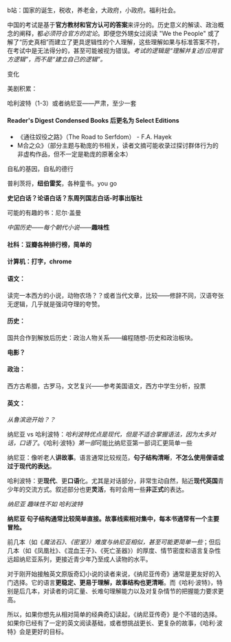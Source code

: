 b站：国家的诞生，税收，养老金，大政府，小政府。福利社会。

中国的考试是基于**官方教材和官方认可的答案**来评分的。历史意义的解读、政治概念的阐释，都*必须符合官方的定论*。即便您外甥女过阅读 "We the People" 或了解了“历史真相”而建立了更具逻辑性的个人理解，这些理解如果与标准答案不符，在考试中是无法得分的，甚至可能被视为错误。*考试的逻辑是“理解并复述/应用官方逻辑”，而不是“建立自己的逻辑”。*

变化

美剧积累：

哈利波特（1-3）或者纳尼亚——严肃，至少一套

#### Reader's Digest Condensed Books 后更名为 Select Editions

* 《通往奴役之路》（The Road to Serfdom） - F.A. Hayek 
* M合之众》（部分主题与勒庞的书相关，读者文摘可能收录过探讨群体行为的非虚构作品，但不一定是勒庞的原著全本）

自私的基因，自私的德行

普利茨将，**纽伯雷奖**，各种童书。you go

**史记白话？论语白话？东周列国志白话-时事出版社**

可能的有趣的书：尼尔·盖曼

*中国历史——每个朝代小说*——**趣味性**

#### 社科：豆瓣各种排行榜，简单的

#### 计算机：打字，chrome

#### 语文：

读完一本西方的小说，动物农场？？或者当代文章，比较——修辞不同，汉语夸张无逻辑，几乎就是强词夺理的夸赞。

#### 历史：

国共合作到解放后历史：政治人物关系——编程随想-历史和政治板块。

**电影？**

#### 政治：

西方古希腊，古罗马，文艺复兴——参考美国语文，西方中学生分析，投票

#### 英文：

*从鲁滨逊开始？？*

纳尼亚 vs 哈利波特：*哈利波特优点是现代，但是不适合掌握语法，因为太多对话，口语了*。《哈利·波特》*第一部*可能比纳尼亚第一部词汇更简单一些

纳尼亚：像听老人**讲故事**。语言通常比较规范，**句子结构清晰**，**不怎么使用俚语或过于现代的表达**。

哈利波特：更**现代**、更**口语**化。尤其是对话部分，非常生动自然，贴近**现代英国**青少年的交流方式。叙述部分也更**灵活**，有时会用一些**非正式**的表达。

*纳尼亚 趣味性不如 哈利波特*

**纳尼亚 句子结构通常比较简单直接。故事线索相对集中，每本书通常有一个主要冒险。**

前几本（如《*魔法石》、《密室》）难度与纳尼亚相似，甚至可能更简单一些*；但后几本（如《凤凰社》、《混血王子》、《死亡圣器》）的厚度、情节密度和语言复杂性远超纳尼亚系列，更接近青少年乃至成人读物的水平。

对于刚开始接触英文原版奇幻小说的读者来说，《纳尼亚传奇》通常是更友好的入门选择。它的语言**更稳定、更易于理解，故事结构也更清晰**。而《哈利·波特》，特别是后几本，对读者的词汇量、长难句理解能力以及对复杂情节的把握能力要求更高。

所以，如果你想先从相对简单的经典奇幻读起，《纳尼亚传奇》是个不错的选择。如果你已经有了一定的英文阅读基础，或者想挑战更长、更复杂的故事，《哈利·波特》会是更好的目标。

